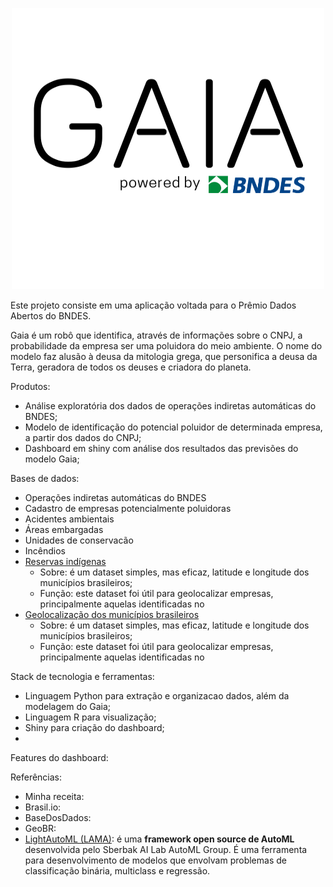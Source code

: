 <p align="center">
  <img width="500" height="450" src="https://github.com/pbizil/gaia_bndes/blob/main/gaia_bndes.png">
</p>

Este projeto consiste em uma aplicação voltada para o Prêmio Dados Abertos do BNDES. 

Gaia é um robô que identifica, através de informações sobre o CNPJ, a probabilidade da empresa ser uma poluidora do meio ambiente. O nome do modelo faz alusão à deusa da mitologia grega, que personifica a deusa da Terra, geradora de todos os deuses e criadora do planeta. 

Produtos:

- Análise exploratória dos dados de operações indiretas automáticas do BNDES;
- Modelo de identificação do potencial poluidor de determinada empresa, a partir dos dados do CNPJ;
- Dashboard em shiny com análise dos resultados das previsões do modelo Gaia;


Bases de dados:

- Operações indiretas automáticas do BNDES
- Cadastro de empresas potencialmente poluidoras
- Acidentes ambientais
- Áreas embargadas 
- Unidades de conservacão 
- Incêndios
- [Reservas indígenas](https://github.com/kelvins/Municipios-Brasileiros)
   - Sobre: é um dataset simples, mas eficaz, latitude e longitude dos municípios brasileiros;
   - Função: este dataset foi útil para geolocalizar empresas, principalmente aquelas identificadas no 
- [Geolocalização dos municípios brasileiros](https://github.com/kelvins/Municipios-Brasileiros)
   - Sobre: é um dataset simples, mas eficaz, latitude e longitude dos municípios brasileiros;
   - Função: este dataset foi útil para geolocalizar empresas, principalmente aquelas identificadas no 


Stack de tecnologia e ferramentas:

- Linguagem Python para extração e organizacao dados, além da modelagem do Gaia;
- Linguagem R para visualização;
- Shiny para criação do dashboard;
- 

Features do dashboard:


Referências:

- Minha receita:
- Brasil.io:
- BaseDosDados:
- GeoBR:
- [LightAutoML (LAMA)](https://github.com/sberbank-ai-lab/LightAutoML): é uma **framework open source de AutoML** desenvolvida pelo Sberbak AI Lab AutoML Group. É uma ferramenta para desenvolvimento de modelos que envolvam problemas de classificação binária, multiclass e regressão. 





